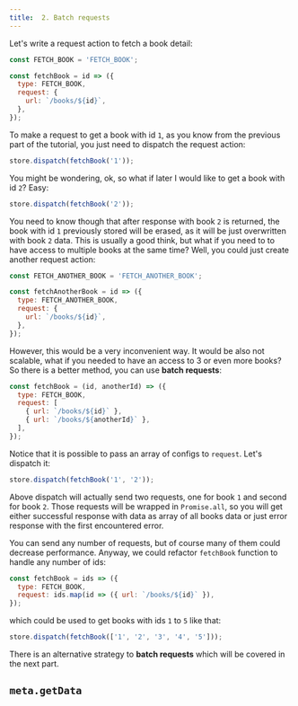 ```yaml
---
title:  2. Batch requests
---
```


Let's write a request action to fetch a book detail:
```js
const FETCH_BOOK = 'FETCH_BOOK';

const fetchBook = id => ({
  type: FETCH_BOOK,
  request: {
    url: `/books/${id}`,
  },
});
```

To make a request to get a book with id `1`, as you know from the previous part of the tutorial,
you just need to dispatch the request action:
```js
store.dispatch(fetchBook('1'));
```

You might be wondering, ok, so what if later I would like to get a book with id `2`? Easy:
```js
store.dispatch(fetchBook('2'));
```

You need to know though that after response with book `2` is returned, the book with id `1`
previously stored will be erased, as it will be just overwritten with book `2` data.
This is usually a good think, but what if you need to to have access to multiple books
at the same time? Well, you could just create another request action:
```js
const FETCH_ANOTHER_BOOK = 'FETCH_ANOTHER_BOOK';

const fetchAnotherBook = id => ({
  type: FETCH_ANOTHER_BOOK,
  request: {
    url: `/books/${id}`,
  },
});
```

However, this would be a very inconvenient way. It would be also not scalable, what
if you needed to have an access to 3 or even more books? So there is a better method,
you can use **batch requests**:
```js
const fetchBook = (id, anotherId) => ({
  type: FETCH_BOOK,
  request: [
    { url: `/books/${id}` },
    { url: `/books/${anotherId}` },
  ],
});
```

Notice that it is possible to pass an array of configs to `request`. Let's dispatch it:
```js
store.dispatch(fetchBook('1', '2'));
```

Above dispatch will actually send two requests, one for book `1` and second for book `2`.
Those requests will be wrapped in `Promise.all`, so you will get either successful response
with data as array of all books data or just error response with the first encountered error.

You can send any number of requests, but of course many of them could decrease performance.
Anyway, we could refactor `fetchBook` function to handle any number of ids:
```js
const fetchBook = ids => ({
  type: FETCH_BOOK,
  request: ids.map(id => ({ url: `/books/${id}` }),
});
```
which could be used to get books with ids `1` to `5` like that:
```js
store.dispatch(fetchBook(['1', '2', '3', '4', '5']));
```

There is an alternative strategy to **batch requests** which will be covered
in the next part.


## `meta.getData`


